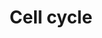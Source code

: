---
annotations:
- id: PW:0001317
  parent: regulatory pathway
  type: Pathway Ontology
  value: cell cycle pathway
authors:
- MaintBot
- MartijnVanIersel
- Mkutmon
- L Dupuis
description: (From http://en.wikipedia.org/wiki/Cell_cycle) The cell cycle is the
  series of events that takes place in a cell leading to its division and duplication
  (replication). Regulation of the cell cycle involves processes crucial to the survival
  of a cell, including the detection and repair of genetic damage as well as the prevention
  of uncontrolled cell division. Two key classes of regulatory molecules, cyclins
  and cyclin-dependent kinases (CDKs), determine a cell's progress through the cell
  cycle.
last-edited: 2020-07-01
organisms:
- Canis familiaris
redirect_from:
- /index.php/Pathway:WP1200
- /instance/WP1200
revision: null
schema-jsonld:
- '@context': https://schema.org/
  '@id': https://wikipathways.github.io/pathways/WP1200.html
  '@type': Dataset
  creator:
    '@type': Organization
    name: WikiPathways
  description: (From http://en.wikipedia.org/wiki/Cell_cycle) The cell cycle is the
    series of events that takes place in a cell leading to its division and duplication
    (replication). Regulation of the cell cycle involves processes crucial to the
    survival of a cell, including the detection and repair of genetic damage as well
    as the prevention of uncontrolled cell division. Two key classes of regulatory
    molecules, cyclins and cyclin-dependent kinases (CDKs), determine a cell's progress
    through the cell cycle.
  keywords:
  - 14-3-3
  - ABL1
  - APC/C
  - ARF
  - ATM
  - ATR
  - BUB1
  - BUB1B
  - BUB3
  - CCNA1
  - CCNA2
  - CCNB1
  - CCNB2
  - CCNB3
  - CCND2
  - CCND3
  - CCNE1
  - CCNE2
  - CCNH
  - CDC14A
  - CDC14B
  - CDC2
  - CDC20
  - CDC25A
  - CDC25B
  - CDC25C
  - CDC45L
  - CDC6
  - CDC7
  - CDH1
  - CDK2
  - CDK4
  - CDK6
  - CDKN1A
  - CDKN1B
  - CDKN2A
  - CHEK1
  - CHEK2
  - DBF4
  - E2F
  - E2F1
  - E2F2
  - E2F3
  - E2F4
  - E2F5
  - E2F6
  - EP300
  - ESPL1
  - GADD45A
  - GSK3B
  - GeneProduct
  - LOC475035
  - LOC478040
  - LOC480907
  - LOC480957
  - LOC486589
  - LOC487309
  - LOC490941
  - LOC607662
  - MAD1L1
  - MAD2L1
  - MAD2L2
  - MCM
  - MCM2
  - MCM3
  - MCM4
  - MCM5
  - MCM6
  - MCM7
  - MDM2
  - MEN
  - MPEG1
  - ORC
  - ORC1L
  - ORC2L
  - ORC3L
  - ORC4L
  - ORC5L
  - ORC6L
  - PCNA
  - PKMYT1
  - PLK1
  - PRKDC
  - PTTG1
  - PTTG2
  - PTTG3
  - RB1
  - RBL1
  - SCF
  - SKP2
  - SMAD3
  - SMAD4
  - SMC1A
  - TBC1D8
  - TFDP1
  - TGFB1
  - TP53
  - UBE2F
  - WEE1
  - YWHAG
  license: CC0
  name: Cell cycle
seo: CreativeWork
title: Cell cycle
wpid: WP1200
---